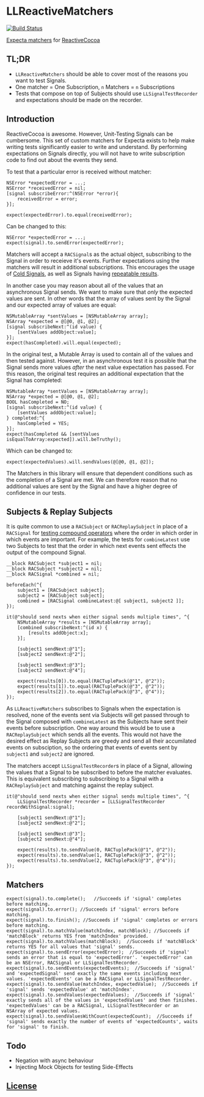 LLReactiveMatchers
=================

[![Build Status](https://travis-ci.org/lawrencelomax/LLReactiveMatchers.png)](https://travis-ci.org/lawrencelomax/LLReactiveMatchers)

[Expecta matchers](https://github.com/specta/expecta) for [ReactiveCocoa](https://github.com/reactiveCocoa/reactivecocoa)

## TL;DR
- ```LLReactiveMatchers``` should be able to cover most of the reasons you want to test Signals.
- One matcher = One Subscription, ```n``` Matchers = ```n``` Subscriptions
- Tests that compose on top of Subjects should use ```LLSignalTestRecorder``` and expectations should be made on the recorder.

## Introduction
ReactiveCocoa is awesome. However, Unit-Testing Signals can be cumbersome. This set of custom matchers for Expecta exists to help make writing tests significantly easier to write and understand. By performing expectations on Signals directly, you will not have to write subscription code to find out about the events they send.

To test that a particular error is received without matcher:
    
    NSError *expectedError = ...;
    NSError *receivedError = nil;
    [signal subscribeError:^(NSError *error){
        receivedError = error;
    }];
    
    expect(expectedError).to.equal(receivedError);
    
Can be changed to this:

    NSError *expectedError = ...;
    expect(signal).to.sendError(expectedError);
    
Matchers will accept a ```RACSignal```s as the actual object, subscribing to the Signal in order to receieve it's events. Further expectations using the matchers will result in additional subscriptions. This encourages the usage of [Cold Signals](https://github.com/ReactiveCocoa/ReactiveCocoa/blob/master/Documentation/FrameworkOverview.md#connections), as well as Signals having [repeatable results](http://en.wikipedia.org/wiki/Referential_transparency_(computer_science)).

In another case you may reason about all of the values that an asynchronous Signal sends. We want to make sure that *only* the expected values are sent. In other words that the array of values sent by the Signal and our expected array of values are equal:

    NSMutableArray *sentValues = [NSMutableArray array];
    NSArray *expected = @[@0, @1, @2];
    [signal subscribeNext:^(id value) {
        [sentValues addObject:value];
    }];
    expect(hasCompleted).will.equal(expected);
    
In the original test, a Mutable Array is used to contain all of the values and then tested against. However, in an asynchronous test it is possible that the Signal sends more values *after* the next value expectation has passed. For this reason, the original test requires an additional expectation that the Signal has completed:

    NSMutableArray *sentValues = [NSMutableArray array];
    NSArray *expected = @[@0, @1, @2];
    BOOL hasCompleted = NO;
    [signal subscribeNext:^(id value) {
        [sentValues addObject:value];
    } completed:^{
        hasCompleted = YES;
    }];
    expect(hasCompleted && [sentValues isEqualToArray:expected]).will.beTruthy();
    
Which can be changed to:
    
    expect(expectedValues).will.sendValues(@[@0, @1, @2]);

The Matchers in this library will ensure that dependent conditions such as the completion of a Signal are met. We can therefore reason that no additional values are sent by the Signal and have a higher degree of confidence in our tests.

## Subjects & Replay Subjects
It is quite common to use a ```RACSubject``` or ```RACReplaySubject``` in place of a ```RACSignal``` for [testing compound operators]() where the order in which order in which events are important. For example, the tests for ```combineLatest``` use two Subjects to test that the order in which next events sent effects the output of the compound Signal. 

    __block RACSubject *subject1 = nil;
    __block RACSubject *subject2 = nil;
    __block RACSignal *combined = nil;

    beforeEach(^{
    	subject1 = [RACSubject subject];
    	subject2 = [RACSubject subject];
    	combined = [RACSignal combineLatest:@[ subject1, subject2 ]];
    });
    
    it(@"should send nexts when either signal sends multiple times", ^{
    	NSMutableArray *results = [NSMutableArray array];
    	[combined subscribeNext:^(id x) {
    		[results addObject:x];
    	}];
	
    	[subject1 sendNext:@"1"];
    	[subject2 sendNext:@"2"];
	
    	[subject1 sendNext:@"3"];
    	[subject2 sendNext:@"4"];
	
    	expect(results[0]).to.equal(RACTuplePack(@"1", @"2"));
    	expect(results[1]).to.equal(RACTuplePack(@"3", @"2"));
    	expect(results[2]).to.equal(RACTuplePack(@"3", @"4"));
    });

As ```LLReactiveMatchers``` subscribes to Signals when the expectation is resolved, none of the events sent via Subjects will get passed through to the Signal composed with ```combineLatest``` as the Subjects have sent their events before subscription. One way around this would be to use a ```RACReplaySubject``` which sends all the events. This would not have the desired effect as Replay Subjects are greedy and send all their accumilated events on subsciption, so the ordering that events of events sent by ```subject1``` and ```subject2``` are ignored.

The matchers accept ```LLSignalTestRecorder```s in place of a Signal, allowing the values that a Signal to be subscribed to before the matcher evaluates. This is equivalent subscribing to subscribing to a Signal with a ```RACReplaySubject``` and matching against the replay subject.
    
    it(@"should send nexts when either signal sends multiple times", ^{
        LLSignalTestRecorder *recorder = [LLSignalTestRecorder recordWithSignal:signal];
        
    	[subject1 sendNext:@"1"];
    	[subject2 sendNext:@"2"];

    	[subject1 sendNext:@"3"];
    	[subject2 sendNext:@"4"];
        
    	expect(results).to.sendValue(0, RACTuplePack(@"1", @"2"));
    	expect(results).to.sendValue(1, RACTuplePack(@"3", @"2"));
    	expect(results).to.sendValue(2, RACTuplePack(@"3", @"4"));
    });

## Matchers
    
    expect(signal).to.complete();   //Succeeds if 'signal' completes before matching.
    expect(signal).to.error(); //Succeeds if 'signal' errors before matching.
    expect(signal).to.finish(); //Succeeds if 'signal' completes or errors before matching.
    expect(signal).to.matchValue(matchIndex, matchBlock); //Succeeds if 'matchBlock' returns YES from 'matchIndex' provided.
    expect(signal).to.matchValues(matchBlock);  //Succeeds if 'matchBlock' returns YES for all values that 'signal' sends.
    expect(signal).to.sendError(expectedError);  //Succeeds if 'signal' sends an error that is equal to 'expectedError'. 'expectedError' can be an NSError, RACSignal or LLSignalTestRecorder.
    expect(signal).to.sendEvents(expectedEvents);  //Succeeds if 'signal' and 'expectedSignal' send exactly the same events including next values. 'expectedEvents' can be a RACSignal or LLSignalTestRecorder.
    expect(signal).to.sendValue(matchIndex, expectedValue);  //Succeeds if 'signal' sends 'expectedValue' at 'matchIndex'.
    expect(signal).to.sendValues(expectedValues);  //Succeeds if 'signal' exactly sends all of the values in 'expectedValues' and then finishes. 'expectedValues' can be a RACSignal, LLSignalTestRecorder or an NSArray of expected values. 
    expect(signal).to.sendValuesWithCount(expectedCount);  //Succeeds if 'signal' sends exactly the number of events of 'expectedCounts', waits for 'signal' to finish.

## Todo
- Negation with async behaviour
- Injecting Mock Objects for testing Side-Effects

## [License](./LICENSE)